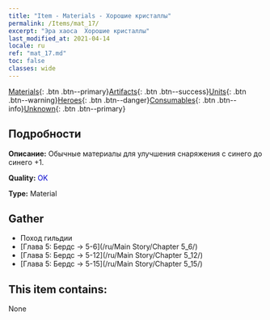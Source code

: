 ```yaml
---
title: "Item - Materials - Хорошие кристаллы"
permalink: /Items/mat_17/
excerpt: "Эра хаоса  Хорошие кристаллы"
last_modified_at: 2021-04-14
locale: ru
ref: "mat_17.md"
toc: false
classes: wide
---
```

 [Materials](/ru/Items/){: .btn .btn--primary}[Artifacts](/ru/Items/Artifacts/){: .btn .btn--success}[Units](/ru/Items/Units/){: .btn .btn--warning}[Heroes](/ru/Items/Heroes/){: .btn .btn--danger}[Consumables](/ru/Items/Consumables/){: .btn .btn--info}[Unknown](/ru/Items/Unknown/){: .btn .btn--primary}

## Подробности
 **Описание:** Обычные материалы для улучшения снаряжения c синего до синего +1.

 **Quality:** <span style="color: #0000CD">OK</span>

 **Type:** Material

## Gather

*    Поход гильдии 
*    [Глава 5: Бердс -> 5-6](/ru/Main Story/Chapter 5_6/) 
*    [Глава 5: Бердс -> 5-12](/ru/Main Story/Chapter 5_12/) 
*    [Глава 5: Бердс -> 5-15](/ru/Main Story/Chapter 5_15/) 

## This item contains:

  None


